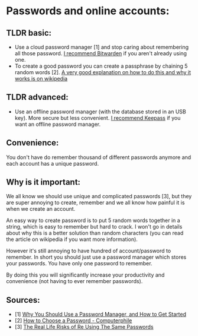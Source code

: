 # Passwords and online accounts:

## TLDR basic:

* Use a cloud password manager [1] and stop caring about remembering all those password. [I recommend Bitwarden](https://bitwarden.com/) if you aren't already using one.
* To create a good password you can create a passphrase by chaining 5 random words [2]. [A very good explanation on how to do this and why it works is on wikipedia](https://en.wikipedia.org/wiki/Diceware)

## TLDR advanced:

* Use an offline password manager (with the database stored in an USB key). More secure but less convenient. [I recommend Keepass](https://keepass.info/index.html) if you want an offline password manager.

## Convenience:

You don't have do remember thousand of different passwords anymore and each account has a unique password.


## Why is it important:

We all know we should use unique and complicated passwords [3], but they are super annoying to create, remember and we all know how painful it is when we create an account.

An easy way to create password is to put 5 random words together in a string, which is easy to remember but hard to crack. I won't go in details about why this is a better solution than random characters (you can read the article on wikipedia if you want more information).

However it's still annoying to have hundred of account/password to remember. In short you should just use a password manager which stores your passwords. You have only one password to remember.

By doing this you will significantly increase your productivity and convenience (not having to ever remember passwords).

## Sources:
* [1] [Why You Should Use a Password Manager, and How to Get Started](https://www.howtogeek.com/141500/why-you-should-use-a-password-manager-and-how-to-get-started/)
* [2] [How to Choose a Password - Computerphile](https://www.youtube.com/watch?v=3NjQ9b3pgIg)
* [3] [The Real Life Risks of Re Using The Same Passwords](https://pixelprivacy.com/resources/reusing-passwords/)
